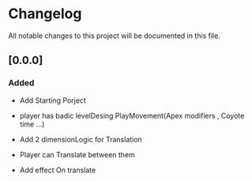 # Changelog

All notable changes to this project will be documented in this file.


## [0.0.0]

### Added

- Add Starting Porject 

- player has badic levelDesing PlayMovement(Apex modifiers , Coyote time ...)

- Add 2 dimensionLogic for Translation

- Player can Translate between them 

- Add effect On translate 
